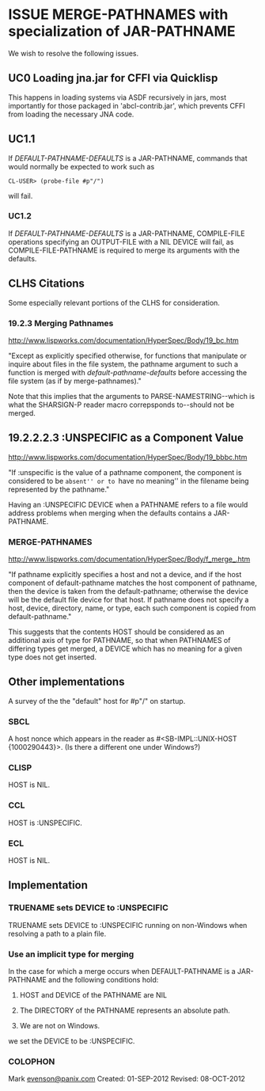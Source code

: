 # ISSUE MERGE-PATHNAMES with specialization of JAR-PATHNAME 

We wish to resolve the following issues.

## UC0 Loading jna.jar for CFFI via Quicklisp

This happens in loading systems via ASDF recursively in jars, most
importantly for those packaged in 'abcl-contrib.jar', which prevents
CFFI from loading the necessary JNA code.

## UC1.1
If *DEFAULT-PATHNAME-DEFAULTS* is a JAR-PATHNAME, commands that would
normally be expected to work such as 

    CL-USER> (probe-file #p"/") 
    
will fail.  

### UC1.2

If *DEFAULT-PATHNAME-DEFAULTS* is a JAR-PATHNAME, COMPILE-FILE
operations specifying an OUTPUT-FILE with a NIL DEVICE will fail, as
COMPILE-FILE-PATHNAME is required to merge its arguments with the
defaults.

## CLHS Citations

Some especially relevant portions of the CLHS for consideration.

###  19.2.3 Merging Pathnames
http://www.lispworks.com/documentation/HyperSpec/Body/19_bc.htm

"Except as explicitly specified otherwise, for functions that
manipulate or inquire about files in the file system, the pathname
argument to such a function is merged with *default-pathname-defaults*
before accessing the file system (as if by merge-pathnames)."

Note that this implies that the arguments to PARSE-NAMESTRING--which
is what the SHARSIGN-P reader macro correpsponds to--should not be
merged.


## 19.2.2.2.3 :UNSPECIFIC as a Component Value
http://www.lispworks.com/documentation/HyperSpec/Body/19_bbbc.htm

"If :unspecific is the value of a pathname component, the component is
considered to be ``absent'' or to ``have no meaning'' in the filename
being represented by the pathname."

Having an :UNSPECIFIC DEVICE when a PATHNAME refers to a file would
address problems when merging when the defaults contains a JAR-PATHNAME.

### MERGE-PATHNAMES 
http://www.lispworks.com/documentation/HyperSpec/Body/f_merge_.htm

"If pathname explicitly specifies a host and not a device, and if the
host component of default-pathname matches the host component of
pathname, then the device is taken from the default-pathname;
otherwise the device will be the default file device for that host. If
pathname does not specify a host, device, directory, name, or type,
each such component is copied from default-pathname."

This suggests that the contents HOST should be considered as an
additional axis of type for PATHNAME, so that when PATHNAMES of
differing types get merged, a DEVICE which has no meaning for a given
type does not get inserted. 

## Other implementations

A survey of the the "default" host for #p"/" on startup.

### SBCL

A host nonce which appears in the reader as
#<SB-IMPL::UNIX-HOST {1000290443}>.  (Is there a different one under
Windows?)

### CLISP

HOST is NIL.

### CCL

HOST is :UNSPECIFIC. 

### ECL

HOST is NIL.

## Implementation

### TRUENAME sets DEVICE to :UNSPECIFIC

TRUENAME sets DEVICE to :UNSPECIFIC running on non-Windows when
resolving a path to a plain file.

### Use an implicit type for merging 

In the case for which a merge occurs when DEFAULT-PATHNAME
is a JAR-PATHNAME and the following conditions hold:

1.  HOST and DEVICE of the PATHNAME are NIL

2.  The DIRECTORY of the PATHNAME represents an absolute path. 

3.  We are not on Windows.

we set the DEVICE to be :UNSPECIFIC.

### COLOPHON

Mark <evenson@panix.com>
Created:  01-SEP-2012
Revised:  08-OCT-2012


